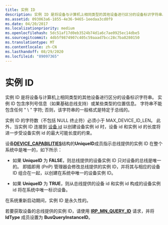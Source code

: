 ```yaml
---
title: 实例 ID
description: 实例 ID 是将设备与计算机上相同类型的其他设备进行区分的设备标识字符串。
ms.assetid: 093063a6-1855-4e36-9465-1eedaa3cd0f9
ms.date: 04/20/2017
ms.localizationpriority: medium
ms.openlocfilehash: 5dc51af17d0eb3524b74d1a6c7ae0925ec14dbe5
ms.sourcegitcommit: 4db5f9874907c405c59aaad7bcc28c7ba8280150
ms.translationtype: MT
ms.contentlocale: zh-CN
ms.lasthandoff: 08/29/2020
ms.locfileid: "89097365"
---
```

# <a name="instance-id"></a>实例 ID


实例 ID 是将设备与计算机上相同类型的其他设备进行区分的设备标识字符串。 实例 ID 包含序列号信息（如果基础总线支持）或某些类型的位置信息。 字符串不能包含任何 " \\ " 字符; 否则，该字符串的一般格式是特定于总线的。




实例 ID 的字符数（不包括 NULL 终止符）必须小于 MAX_DEVICE_ID_LEN。 此外，当实例 ID 连接到 [设备 id](device-ids.md) 以创建设备实例 id 时，设备 id 和实例 id 的长度将进一步受设备实例 id 的最大可能长度的约束。

设备[**DEVICE_CAPABILITIES**](/windows-hardware/drivers/ddi/wdm/ns-wdm-_device_capabilities)结构的**UniqueID**成员指示总线提供的实例 ID 在整个系统中是唯一的，如下所示：

-   如果 **UniqueID** 为 **FALSE**，则总线提供的设备实例 ID 只对设备的总线是唯一的。 即插即用 (PnP) 管理器会修改总线提供的实例 ID，并将其与相应的设备 ID 组合在一起，以创建在系统中唯一的设备实例 ID。

-   如果 **UniqueID** 为 **TRUE**，则从总线提供的设备 id 和实例 id 构成的设备实例 id 将在系统中唯一标识设备。

在系统重新启动期间，实例 ID 是永久性的。

若要获取设备的总线提供的实例 ID，请使用 [**IRP_MN_QUERY_ID**](../kernel/irp-mn-query-id.md) 请求，并将 **IdType** 成员设置为 **BusQueryInstanceID**。

 

